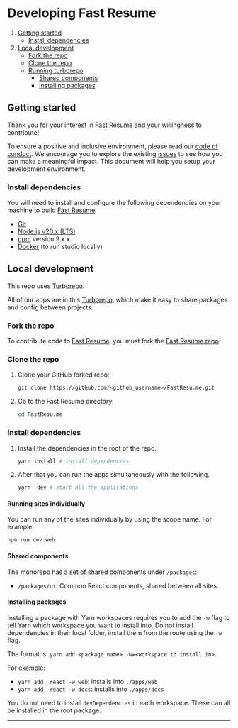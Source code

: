 # Developing Fast Resume

1. [Getting started](#getting-started)
   - [Install dependencies](#install-dependencies)
2. [Local development](#local-development)
   - [Fork the repo](#fork-the-repo)
   - [Clone the repo](#clone-the-repo)
   - [Running turborepo](#running-turborepo)
     - [Shared components](#shared-components)
     - [Installing packages](#installing-packages)


## Getting started

Thank you for your interest in [Fast Resume](https://fastresu.me) and your willingness to contribute!

To ensure a positive and inclusive environment, please read our [code of conduct](https://github.com/FastResu.me/.github/blob/main/CODE_OF_CONDUCT.md). We encourage you to explore the existing [issues](https://github.com/FastResume/FastResu.me/issues) to see how you can make a meaningful impact. This document will help you setup your development environment.

### Install dependencies

You will need to install and configure the following dependencies on your machine to build [Fast Resume](https://fastresu.me):

- [Git](http://git-scm.com/)
- [Node.js v20.x (LTS)](http://nodejs.org)
- [npm](https://www.npmjs.com/) version 9.x.x
- [Docker](https://docs.docker.com/get-docker/) (to run studio locally)

## Local development

This repo uses [Turborepo](https://turborepo.org/docs).

All of our apps are in this [Turborepo](https://turborepo.org/docs), which make it easy to share packages and config between projects.

### Fork the repo

To contribute code to [Fast Resume](https://fastresu.me), you must fork the [Fast Resume repo](https://github.com/FastResume/FastResu.me).

### Clone the repo

1. Clone your GitHub forked repo:

   ```sh
   git clone https://github.com/<github_username>/FastResu.me.git
   ```

2. Go to the Fast Resume directory:
   ```sh
   cd FastResu.me
   ```

### Install dependencies

1. Install the dependencies in the root of the repo.

   ```sh
   yarn install # install dependencies
   ```

2. After that you can run the apps simultaneously with the following.
   ```sh
   yarn  dev # start all the applications
   ```



#### Running sites individually

You can run any of the sites individually by using the scope name. For example:

```sh
npm run dev:web
```

#### Shared components

The monorepo has a set of shared components under `/packages`:

- `/packages/ui`: Common React components, shared between all sites.


#### Installing packages

Installing a package with Yarn workspaces requires you to add the `-w` flag to tell Yarn which workspace you want to install into. Do not install dependencies in their local folder, install them from the route using the `-w` flag.

The format is: `yarn add <package name> -w=<workspace to install in>`.

For example:

- `yarn add  react -w web`: installs into `./apps/web`
- `yarn add  react -w docs`: installs into `./apps/docs`

You do not need to install `devDependencies` in each workspace. These can all be installed in the root package.

---

